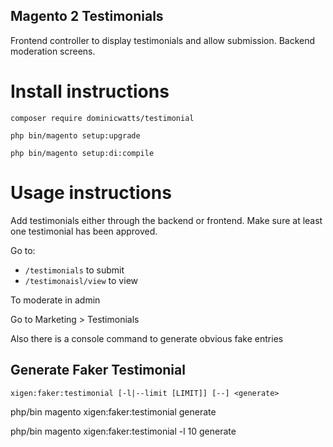 ## Magento 2 Testimonials ##

Frontend controller to display testimonials and allow submission. Backend moderation screens.

# Install instructions #

`composer require dominicwatts/testimonial`

`php bin/magento setup:upgrade`

`php bin/magento setup:di:compile`

# Usage instructions #

Add testimonials either through the backend or frontend.  Make sure at least one testimonial has been approved.

Go to:

  -  `/testimonials` to submit
  -  `/testimonaisl/view` to view

To moderate in admin

Go to Marketing > Testimonials

Also there is a console command to generate obvious fake entries

## Generate Faker Testimonial ##

`xigen:faker:testimonial [-l|--limit [LIMIT]] [--] <generate>`

php/bin magento xigen:faker:testimonial generate

php/bin magento xigen:faker:testimonial -l 10 generate